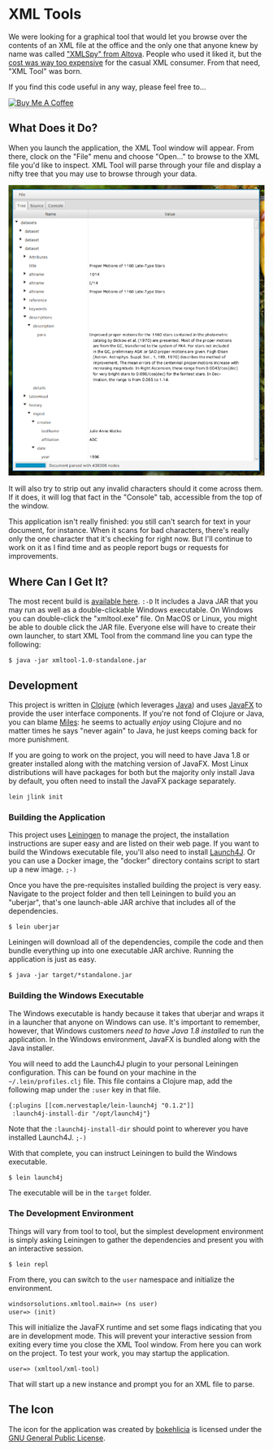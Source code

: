 # XML Tools

We were looking for a graphical tool that would let you browse over the contents
of an XML file at the office and the only one that anyone knew by name was called
["XMLSpy" from Altova][0]. People who used it liked it, but the [cost was way too
expensive][1] for the casual XML consumer. From that need, "XML Tool" was born.

If you find this code useful in any way, please feel free to...

<a href="https://www.buymeacoffee.com/cmiles74" target="_blank"><img src="https://www.buymeacoffee.com/assets/img/custom_images/orange_img.png" alt="Buy Me A Coffee" style="height: 41px !important;width: 174px !important;box-shadow: 0px 3px 2px 0px rgba(190, 190, 190, 0.5) !important;-webkit-box-shadow: 0px 3px 2px 0px rgba(190, 190, 190, 0.5) !important;" ></a>

## What Does it Do?

When you launch the application, the XML Tool window will appear. From there,
clock on the "File" menu and choose "Open..." to browse to the XML file you'd
like to inspect. XML Tool will parse through your file and display a nifty tree
that you may use to browse through your data.

![Screenshot](https://raw.githubusercontent.com/cmiles74/xmltool/master/documentation/screenshot.png)

It will also try to strip out any invalid characters should it come across them.
If it does, it will log that fact in the "Console" tab, accessible from the top
of the window. 

This application isn't really finished: you still can't search for text in your
document, for instance. When it scans for bad characters, there's really only
the one character that it's checking for right now. But I'll continue to work on
it as I find time and as people report bugs or requests for improvements.

## Where Can I Get It?

The most recent build is [available
here](https://github.com/cmiles74/xmltool/releases/tag/1.0). `:-D` It includes a
Java JAR that you may run as well as a double-clickable Windows executable. On
Windows you can double-click the "xmltool.exe" file. On MacOS or Linux, you
might be able to double click the JAR file. Everyone else will have to create
their own launcher, to start XML Tool from the command line you can type the
following:

    $ java -jar xmltool-1.0-standalone.jar

## Development

This project is written in [Clojure][2] (which leverages [Java][3]) and uses
[JavaFX][4] to provide the user interface components. If you're not fond of
Clojure or Java, you can blame [Miles][5]: he seems to actually _enjoy_ using
Clojure and no matter times he says "never again" to Java, he just keeps coming
back for more punishment.

If you are going to work on the project, you will need to have Java 1.8 or
greater installed along with the matching version of JavaFX. Most Linux
distributions will have packages for both but the majority only install Java by
default, you often need to install the JavaFX package separately.

    lein jlink init

### Building the Application

This project uses [Leiningen][6] to manage the project, the installation
instructions are super easy and are listed on their web page. If you want to
build the Windows executable file, you'll also need to install [Launch4J][7]. Or
you can use a Docker image, the "docker" directory contains script to start up a
new image. `;-)`

Once you have the pre-requisites installed building the project is very easy.
Navigate to the project folder and then tell Leiningen to build you an
"uberjar", that's one launch-able JAR archive that includes all of the
dependencies.

    $ lein uberjar
    
Leiningen will download all of the dependencies, compile the code and then
bundle everything up into one executable JAR archive. Running the application is
just as easy.

    $ java -jar target/*standalone.jar
    
### Building the Windows Executable

The Windows executable is handy because it takes that uberjar and wraps it in a
launcher that anyone on Windows can use. It's important to remember, however,
that Windows customers _need to have Java 1.8 installed_ to run the application.
In the Windows environment, JavaFX is bundled along with the Java installer.

You will need to add the Launch4J plugin to your personal Leiningen
configuration. This can be found on your machine in the `~/.lein/profiles.clj`
file. This file contains a Clojure map, add the following map under the `:user`
key in that file.

    {:plugins [[com.nervestaple/lein-launch4j "0.1.2"]]
     :launch4j-install-dir "/opt/launch4j"}
     
Note that the `:launch4j-install-dir` should point to wherever you have
installed Launch4J. `;-)`

With that complete, you can instruct Leiningen to build the Windows executable.

    $ lein launch4j

The executable will be in the `target` folder.

### The Development Environment

Things will vary from tool to tool, but the simplest development environment is
simply asking Leiningen to gather the dependencies and present you with an
interactive session.

    $ lein repl
    
From there, you can switch to the `user` namespace and initialize the
environment.

    windsorsolutions.xmltool.main=> (ns user)
    user=> (init)
    
This will initialize the JavaFX runtime and set some flags indicating that you
are in development mode. This will prevent your interactive session from exiting
every time you close the XML Tool window. From here you can work on the project.
To test your work, you may startup the application.

    user=> (xmltool/xml-tool)
    
That will start up a new instance and prompt you for an XML file to parse.

## The Icon

The icon for the application was created by [bokehlicia][8] is licensed under
the [GNU General Public License][9].

[0]: https://en.wikipedia.org/wiki/XMLSpy
[1]: https://shop.altova.com/XMLSpy
[2]: https://en.wikipedia.org/wiki/Clojure
[3]: https://en.wikipedia.org/wiki/Java_(programming_language)
[4]: https://en.wikipedia.org/wiki/JavaFX
[5]: https://github.com/cmiles74
[6]: https://leiningen.org/
[7]: http://launch4j.sourceforge.net/
[8]: https://bokehlicia.deviantart.com
[9]: https://en.wikipedia.org/wiki/GNU_General_Public_License
